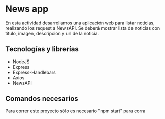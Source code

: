 # News app

En esta actividad desarrollamos una aplicación web para listar noticias, realizando los request a NewsAPI.
Se deberá mostrar lista de noticias con título, imagen, descripción y url de la noticia.


## Tecnologías y librerías

- NodeJS
- Express
- Express-Handlebars
- Axios
- NewsAPI

## Comandos necesarios

Para correr este proyecto sólo es necesario "npm start" para corra

